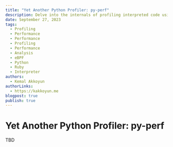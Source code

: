 ```yaml
---
title: "Yet Another Python Profiler: py-perf"
description: Delve into the internals of profiling interpreted code using eBPF
date: September 27, 2023
tags:
  - Profiling
  - Performance
  - Performance
  - Profiling
  - Performance
  - Analysis
  - eBPF
  - Python
  - Ruby
  - Interpreter
authors:
  - Kemal Akkoyun
authorLinks:
  - https://kakkoyun.me
blogpost: true
publish: true
---
```

# Yet Another Python Profiler: py-perf

TBD